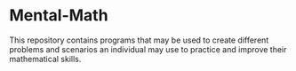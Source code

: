 # Mental-Math
This repository contains programs that may be used to create different problems and scenarios an individual may use to practice and improve their mathematical skills. 
